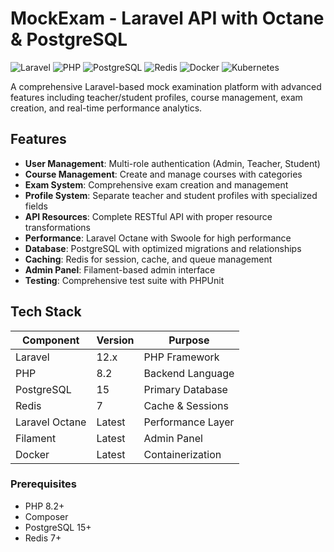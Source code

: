 # MockExam - Laravel API with Octane & PostgreSQL

![Laravel](https://img.shields.io/badge/Laravel-12.x-red)
![PHP](https://img.shields.io/badge/PHP-8.2-blue)
![PostgreSQL](https://img.shields.io/badge/PostgreSQL-15-blue)
![Redis](https://img.shields.io/badge/Redis-7-red)
![Docker](https://img.shields.io/badge/Docker-Ready-blue)
![Kubernetes](https://img.shields.io/badge/Kubernetes-Ready-blue)

A comprehensive Laravel-based mock examination platform with advanced features including teacher/student profiles, course management, exam creation, and real-time performance analytics.

## Features

- **User Management**: Multi-role authentication (Admin, Teacher, Student)
- **Course Management**: Create and manage courses with categories
- **Exam System**: Comprehensive exam creation and management
- **Profile System**: Separate teacher and student profiles with specialized fields
- **API Resources**: Complete RESTful API with proper resource transformations
- **Performance**: Laravel Octane with Swoole for high performance
- **Database**: PostgreSQL with optimized migrations and relationships
- **Caching**: Redis for session, cache, and queue management
- **Admin Panel**: Filament-based admin interface
- **Testing**: Comprehensive test suite with PHPUnit

## Tech Stack

| Component | Version | Purpose |
|-----------|---------|---------|
| Laravel | 12.x | PHP Framework |
| PHP | 8.2 | Backend Language |
| PostgreSQL | 15 | Primary Database |
| Redis | 7 | Cache & Sessions |
| Laravel Octane | Latest | Performance Layer |
| Filament | Latest | Admin Panel |
| Docker | Latest | Containerization |


### Prerequisites

- PHP 8.2+
- Composer
- PostgreSQL 15+
- Redis 7+











